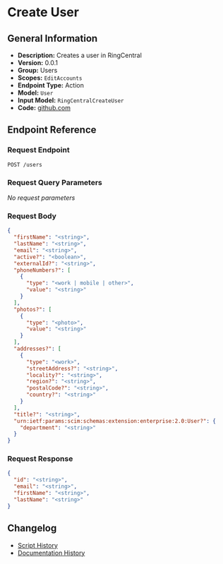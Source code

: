<!-- BEGIN GENERATED CONTENT -->
# Create User

## General Information

- **Description:** Creates a user in RingCentral
- **Version:** 0.0.1
- **Group:** Users
- **Scopes:** `EditAccounts`
- **Endpoint Type:** Action
- **Model:** `User`
- **Input Model:** `RingCentralCreateUser`
- **Code:** [github.com](https://github.com/NangoHQ/integration-templates/tree/main/integrations/ring-central/actions/create-user.ts)


## Endpoint Reference

### Request Endpoint

`POST /users`

### Request Query Parameters

_No request parameters_

### Request Body

```json
{
  "firstName": "<string>",
  "lastName": "<string>",
  "email": "<string>",
  "active?": "<boolean>",
  "externalId?": "<string>",
  "phoneNumbers?": [
    {
      "type": "<work | mobile | other>",
      "value": "<string>"
    }
  ],
  "photos?": [
    {
      "type": "<photo>",
      "value": "<string>"
    }
  ],
  "addresses?": [
    {
      "type": "<work>",
      "streetAddress?": "<string>",
      "locality?": "<string>",
      "region?": "<string>",
      "postalCode?": "<string>",
      "country?": "<string>"
    }
  ],
  "title?": "<string>",
  "urn:ietf:params:scim:schemas:extension:enterprise:2.0:User?": {
    "department": "<string>"
  }
}
```

### Request Response

```json
{
  "id": "<string>",
  "email": "<string>",
  "firstName": "<string>",
  "lastName": "<string>"
}
```

## Changelog

- [Script History](https://github.com/NangoHQ/integration-templates/commits/main/integrations/ring-central/actions/create-user.ts)
- [Documentation History](https://github.com/NangoHQ/integration-templates/commits/main/integrations/ring-central/actions/create-user.md)

<!-- END  GENERATED CONTENT -->

